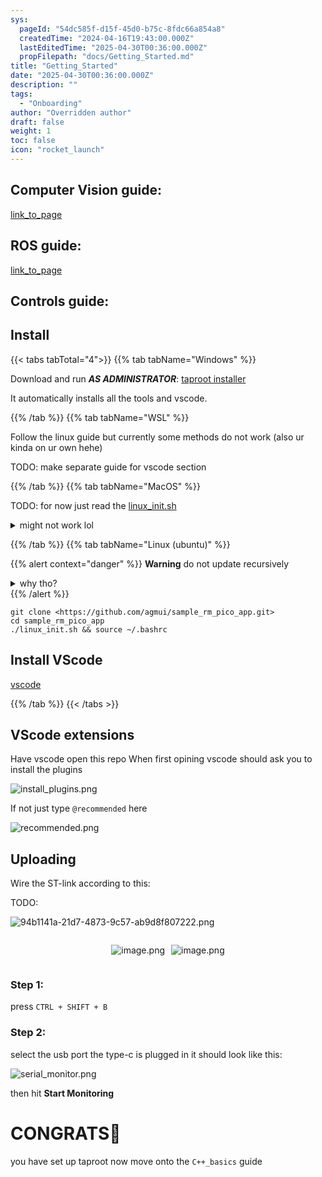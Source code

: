 ```yaml
---
sys:
  pageId: "54dc585f-d15f-45d0-b75c-8fdc66a854a8"
  createdTime: "2024-04-16T19:43:00.000Z"
  lastEditedTime: "2025-04-30T00:36:00.000Z"
  propFilepath: "docs/Getting_Started.md"
title: "Getting_Started"
date: "2025-04-30T00:36:00.000Z"
description: ""
tags:
  - "Onboarding"
author: "Overridden author"
draft: false
weight: 1
toc: false
icon: "rocket_launch"
---
```


## Computer Vision guide:

[link_to_page](86d45bc0-388b-4d26-8848-44f255f73d0e)

## ROS guide:

[link_to_page](3c76c1de-ec8f-46d6-8b0a-294005edc2d5)

## Controls guide:

## Install

{{< tabs tabTotal="4">}}
{{% tab tabName="Windows" %}}

Download and run _**AS ADMINISTRATOR**_: [taproot installer](https://github.com/Thornbots/TeachingFreshies/releases/tag/1.0)

It automatically installs all the tools and vscode.

{{% /tab %}}
{{% tab tabName="WSL" %}}

Follow the linux guide but currently some methods do not work (also ur kinda on ur own hehe)

TODO: make separate guide for vscode section

{{% /tab %}}
{{% tab tabName="MacOS" %}}

TODO: for now just read the [linux_init.sh](https://github.com/agmui/sample_rm_pico_app/blob/main/linux_init.sh)

<details>
<summary>might not work lol</summary>

`brew install libusb pkg-config`

Next install: [vscode](https://code.visualstudio.com/Download)

</details>

{{% /tab %}}
{{% tab tabName="Linux (ubuntu)" %}}

{{% alert context="danger" %}}
**Warning** do not update recursively
<details>
<summary>why tho?</summary>
There are some submodules that may go on for a while (like tinyusb) and I highly
recommend you don't need to get them.
If you want to see what submodules I update just look in `linux_init.sh`
</details>
{{% /alert %}}

```shell
git clone <https://github.com/agmui/sample_rm_pico_app.git>
cd sample_rm_pico_app
./linux_init.sh && source ~/.bashrc
```

## Install VScode

[vscode](https://code.visualstudio.com/Download)

{{% /tab %}}
{{< /tabs >}}

## VScode extensions

Have vscode open this repo
When first opining vscode should ask you to install the plugins

![install_plugins.png](https://prod-files-secure.s3.us-west-2.amazonaws.com/d518164a-d88e-44d1-a4ee-3adb3bd8bce0/89bd30f0-1825-4e77-867b-0a41ce370880/install_plugins.png?X-Amz-Algorithm=AWS4-HMAC-SHA256&X-Amz-Content-Sha256=UNSIGNED-PAYLOAD&X-Amz-Credential=ASIAZI2LB466STLWJSIC%2F20250615%2Fus-west-2%2Fs3%2Faws4_request&X-Amz-Date=20250615T041924Z&X-Amz-Expires=3600&X-Amz-Security-Token=IQoJb3JpZ2luX2VjEFQaCXVzLXdlc3QtMiJIMEYCIQDY9UP9J3tYhyWhvWdr28KCaIYfjHW%2Bejs8BBqE%2FJ8fAAIhAJ9k5eL0dwn25Z1%2FXPoFn9oNEEvF2yJDdwFXS6z5olM3Kv8DCD0QABoMNjM3NDIzMTgzODA1IgwluQXKW9bRqIKvImgq3APEITudKQ37bApPXLCaP0hZibW0ZFAwozsdahJxTe4I8Mqzjt%2BMgzDn2hvrRjbWvxcwW%2BTk3FqXGdIBG1gde2u6PbAHXeWhCPF50zOvesPMhfYVcG8QMa3Ez%2FG4JWsPbRa1O1pqpN4l8PgW%2BdiKw0kb5M3vjliWa0pJAVpOaxRMW2mxQfTuBa%2B8THyFqABqYnPbkkxEAiwTppLSTzQGKitdVfX9g0gNC0qknnrNhcp9VysHYoi%2FNKIc9oQdaEEq2M3F1SpvAz6NJIZEakSY3vR9Yx2zZxzCCfz9BiIhAvI46IL4nDmXYRUwVGw13trBZgyO2IN5JQK49cF0YeSIvWkOYelPApK8jNwK%2B8P7Ix%2Fnpi26OWgvK21hiF5Iydqq0iaVk5epjjFMB2GiBVjRyeZFPT9wgbjmO1CB8qzoKw5eJTeX%2F5OSzDJJ0O%2F4sMVbymxaNnflyB%2FdlCRnk90y81if8Qvm02Um1eEht3Suzo7G3GNONP9Ao%2BbHE%2F2RmBOciGyaXSR7JFX%2FXXfdHXUzLJUK9KDon3PxF3HqsJEbVUA8Fzhp4x0nKaytrw5LfdTGxptJFOyqgbMMTg1veo99JouAU2YGBYnNQrTWKeHAZmsV%2FAiH1ggp8pNVBWkUkDCL%2F7jCBjqkASOeWLKwlMTy71foQCVXcIKVzdw7mbd0R7HVEoJ7O2QWHelc%2Fzw90g38UVgnA4K92A3qRMizCvPYpAA4A1sM43KIK9Vb2FrxkvTgbTDZzBGZWBN9mJa3GKZ8%2ByACL69MGw3TiQ%2FDD815brW%2FMPngXoQvgZr%2B5LPTj68VgUFmnAN8UThnJfVemJK0sStXekgl%2BWDBaWSOHPQ4LMS6Y2dK2adV4PMH&X-Amz-Signature=9513eb6d8ea7291928031b3d7017329f2eceaddf21f72083bf1aebe6b95dd519&X-Amz-SignedHeaders=host&x-amz-checksum-mode=ENABLED&x-id=GetObject)

If not just type `@recommended` here  

![recommended.png](https://prod-files-secure.s3.us-west-2.amazonaws.com/d518164a-d88e-44d1-a4ee-3adb3bd8bce0/61e661e9-5d85-4dfc-be0d-8d2097a5e793/recommended.png?X-Amz-Algorithm=AWS4-HMAC-SHA256&X-Amz-Content-Sha256=UNSIGNED-PAYLOAD&X-Amz-Credential=ASIAZI2LB466STLWJSIC%2F20250615%2Fus-west-2%2Fs3%2Faws4_request&X-Amz-Date=20250615T041924Z&X-Amz-Expires=3600&X-Amz-Security-Token=IQoJb3JpZ2luX2VjEFQaCXVzLXdlc3QtMiJIMEYCIQDY9UP9J3tYhyWhvWdr28KCaIYfjHW%2Bejs8BBqE%2FJ8fAAIhAJ9k5eL0dwn25Z1%2FXPoFn9oNEEvF2yJDdwFXS6z5olM3Kv8DCD0QABoMNjM3NDIzMTgzODA1IgwluQXKW9bRqIKvImgq3APEITudKQ37bApPXLCaP0hZibW0ZFAwozsdahJxTe4I8Mqzjt%2BMgzDn2hvrRjbWvxcwW%2BTk3FqXGdIBG1gde2u6PbAHXeWhCPF50zOvesPMhfYVcG8QMa3Ez%2FG4JWsPbRa1O1pqpN4l8PgW%2BdiKw0kb5M3vjliWa0pJAVpOaxRMW2mxQfTuBa%2B8THyFqABqYnPbkkxEAiwTppLSTzQGKitdVfX9g0gNC0qknnrNhcp9VysHYoi%2FNKIc9oQdaEEq2M3F1SpvAz6NJIZEakSY3vR9Yx2zZxzCCfz9BiIhAvI46IL4nDmXYRUwVGw13trBZgyO2IN5JQK49cF0YeSIvWkOYelPApK8jNwK%2B8P7Ix%2Fnpi26OWgvK21hiF5Iydqq0iaVk5epjjFMB2GiBVjRyeZFPT9wgbjmO1CB8qzoKw5eJTeX%2F5OSzDJJ0O%2F4sMVbymxaNnflyB%2FdlCRnk90y81if8Qvm02Um1eEht3Suzo7G3GNONP9Ao%2BbHE%2F2RmBOciGyaXSR7JFX%2FXXfdHXUzLJUK9KDon3PxF3HqsJEbVUA8Fzhp4x0nKaytrw5LfdTGxptJFOyqgbMMTg1veo99JouAU2YGBYnNQrTWKeHAZmsV%2FAiH1ggp8pNVBWkUkDCL%2F7jCBjqkASOeWLKwlMTy71foQCVXcIKVzdw7mbd0R7HVEoJ7O2QWHelc%2Fzw90g38UVgnA4K92A3qRMizCvPYpAA4A1sM43KIK9Vb2FrxkvTgbTDZzBGZWBN9mJa3GKZ8%2ByACL69MGw3TiQ%2FDD815brW%2FMPngXoQvgZr%2B5LPTj68VgUFmnAN8UThnJfVemJK0sStXekgl%2BWDBaWSOHPQ4LMS6Y2dK2adV4PMH&X-Amz-Signature=9a27a5344171171a1ee3773940857c63ef5b5a19b1af90d5f20304016212988b&X-Amz-SignedHeaders=host&x-amz-checksum-mode=ENABLED&x-id=GetObject)

## Uploading

Wire the ST-link according to this:

TODO:

![94b1141a-21d7-4873-9c57-ab9d8f807222.png](https://prod-files-secure.s3.us-west-2.amazonaws.com/d518164a-d88e-44d1-a4ee-3adb3bd8bce0/e5fad17d-ab82-4300-9f4c-505ab4b1202c/94b1141a-21d7-4873-9c57-ab9d8f807222.png?X-Amz-Algorithm=AWS4-HMAC-SHA256&X-Amz-Content-Sha256=UNSIGNED-PAYLOAD&X-Amz-Credential=ASIAZI2LB466STLWJSIC%2F20250615%2Fus-west-2%2Fs3%2Faws4_request&X-Amz-Date=20250615T041924Z&X-Amz-Expires=3600&X-Amz-Security-Token=IQoJb3JpZ2luX2VjEFQaCXVzLXdlc3QtMiJIMEYCIQDY9UP9J3tYhyWhvWdr28KCaIYfjHW%2Bejs8BBqE%2FJ8fAAIhAJ9k5eL0dwn25Z1%2FXPoFn9oNEEvF2yJDdwFXS6z5olM3Kv8DCD0QABoMNjM3NDIzMTgzODA1IgwluQXKW9bRqIKvImgq3APEITudKQ37bApPXLCaP0hZibW0ZFAwozsdahJxTe4I8Mqzjt%2BMgzDn2hvrRjbWvxcwW%2BTk3FqXGdIBG1gde2u6PbAHXeWhCPF50zOvesPMhfYVcG8QMa3Ez%2FG4JWsPbRa1O1pqpN4l8PgW%2BdiKw0kb5M3vjliWa0pJAVpOaxRMW2mxQfTuBa%2B8THyFqABqYnPbkkxEAiwTppLSTzQGKitdVfX9g0gNC0qknnrNhcp9VysHYoi%2FNKIc9oQdaEEq2M3F1SpvAz6NJIZEakSY3vR9Yx2zZxzCCfz9BiIhAvI46IL4nDmXYRUwVGw13trBZgyO2IN5JQK49cF0YeSIvWkOYelPApK8jNwK%2B8P7Ix%2Fnpi26OWgvK21hiF5Iydqq0iaVk5epjjFMB2GiBVjRyeZFPT9wgbjmO1CB8qzoKw5eJTeX%2F5OSzDJJ0O%2F4sMVbymxaNnflyB%2FdlCRnk90y81if8Qvm02Um1eEht3Suzo7G3GNONP9Ao%2BbHE%2F2RmBOciGyaXSR7JFX%2FXXfdHXUzLJUK9KDon3PxF3HqsJEbVUA8Fzhp4x0nKaytrw5LfdTGxptJFOyqgbMMTg1veo99JouAU2YGBYnNQrTWKeHAZmsV%2FAiH1ggp8pNVBWkUkDCL%2F7jCBjqkASOeWLKwlMTy71foQCVXcIKVzdw7mbd0R7HVEoJ7O2QWHelc%2Fzw90g38UVgnA4K92A3qRMizCvPYpAA4A1sM43KIK9Vb2FrxkvTgbTDZzBGZWBN9mJa3GKZ8%2ByACL69MGw3TiQ%2FDD815brW%2FMPngXoQvgZr%2B5LPTj68VgUFmnAN8UThnJfVemJK0sStXekgl%2BWDBaWSOHPQ4LMS6Y2dK2adV4PMH&X-Amz-Signature=0df6bf84035a20477e3ca0dbec39a61e6f7e02e39e294b849d9c831de7e5858d&X-Amz-SignedHeaders=host&x-amz-checksum-mode=ENABLED&x-id=GetObject)

<div style="display: flex;flex-direction: row; column-gap:10px; max-width: 630px;justify-content: center;">
<div>

![image.png](https://prod-files-secure.s3.us-west-2.amazonaws.com/d518164a-d88e-44d1-a4ee-3adb3bd8bce0/210ecb78-1116-4d7b-b9b7-2292f66fa2c2/image.png?X-Amz-Algorithm=AWS4-HMAC-SHA256&X-Amz-Content-Sha256=UNSIGNED-PAYLOAD&X-Amz-Credential=ASIAZI2LB466WW3LGQCP%2F20250615%2Fus-west-2%2Fs3%2Faws4_request&X-Amz-Date=20250615T041926Z&X-Amz-Expires=3600&X-Amz-Security-Token=IQoJb3JpZ2luX2VjEFQaCXVzLXdlc3QtMiJHMEUCIQCBfH7DKGMUPXqmStwL2HQ05sA3KEERm9gHc07xxa1STAIgVerqUi4SdFFFokzjJA8855%2FGCq5FM9d9Txd0ZehtajQq%2FwMIPRAAGgw2Mzc0MjMxODM4MDUiDIqmpJJziR7mh5BY%2BircAwpRGjQJdZDZrGMxJa5YTfa7akIt3VCz9RDwo1pfJK6Sf4zHkpZTEiqXVkhm5g9AbMRs8JHsMKPHGWOci0TDVPQQ4bnhUQnpZx9XWLv2%2BZef%2BTIopyXEORX3OJQqXT%2BQ2%2F3HuuIUD%2FmkisDT0O6OTLzwcZAiecGZ2L9A95rYD4P7K3uOHi6QfmeFAsp%2FE9n3t%2B9a32YLMtVcT0Gi%2FOk9e5FNgsgoY3c%2Fvk5NpvbP00gkBl2VK7BiORCk9qgdCYNdA%2BOVs7VCpI%2BeOyNb4OtDVxaKybrZIOj%2B3TNG3KaX42TOG0i8rEqCF%2FzlJ%2F2cgZu0XjHG9bsVBlgJ%2FqzrZAf%2FY06CjicMOwFZY0c76f3oUQWoYuB4vHQxR7BdSnsIR9GCOeMFJbQ6kZJFb1H81CEdBWjrJWOEguOUpvmPfpR2jqBAPTVjEaH8qsbBOEvaahI7uZcIORF5TJ8nnQecgmvZtjAAiGu71H%2B3KUz47ZtSR%2FKBICimuBA1OpZitG6eHT8nDTcDIL7Mfv9rdoC%2BBvdO66jzMq75vXRKOUmNublmrxTXBF%2Bl4Td7jijtVBPohnCRhN6f85PjLGtNzUEYC8Ev22JLPE4SgCJQFWwKuwxULgtEjwwi0WEuOiGMgrpcMJP%2FuMIGOqUB950PxShqIXd4LthptHeQlgm%2FVgWGUE2jxeGYcizCIrF5Zg123sINibneCu4%2FQAZHNyL3wE9R25elvxIDCwkSoZzm2uBES3l2w7kJcXQJaTTTr%2Fvmrd4sahcYvtrFB3edUi8brbtaiXx2iiSdQW53uDSLBGREeHJV82Tzf%2BTfflvbgZQXQ40ybfevI6OW6IA6j9Yl8rqLb%2F%2BZpJp20DWJ39GpNCk8&X-Amz-Signature=fbaa63d49af1f3776180e22ef3e026e9904831f8daeee5234c281af405e8c79f&X-Amz-SignedHeaders=host&x-amz-checksum-mode=ENABLED&x-id=GetObject)

</div>
<div>

![image.png](https://prod-files-secure.s3.us-west-2.amazonaws.com/d518164a-d88e-44d1-a4ee-3adb3bd8bce0/33a0fd0f-8ca6-4a86-8e09-26e95ded1fff/image.png?X-Amz-Algorithm=AWS4-HMAC-SHA256&X-Amz-Content-Sha256=UNSIGNED-PAYLOAD&X-Amz-Credential=ASIAZI2LB466VU5VAUOR%2F20250615%2Fus-west-2%2Fs3%2Faws4_request&X-Amz-Date=20250615T041927Z&X-Amz-Expires=3600&X-Amz-Security-Token=IQoJb3JpZ2luX2VjEFQaCXVzLXdlc3QtMiJIMEYCIQCbwpJhxKKopXxIBMI%2FLFGZDiegxu6DgwosVp8x6qxs1QIhAK4KdpioA0npVYjwnbh7Y%2FpjLu0B%2B%2BVyowtXR%2F9wwbS2Kv8DCD0QABoMNjM3NDIzMTgzODA1IgyYjqc76JEPcV7lzR8q3AO0jZWwcddZxJudFrD7bllVBX7QZiT6pxEqWTmjVPLY3Sudfa0aZa%2B32Z3xSbXPo%2FcMLiKyvZ676x%2Be1Mv%2BVwh4xCSHn6AxYyT8swSVoo%2B6yKDjIR%2FUyxAPhSLe7iGkbIyRCB8chKAnkeliFg%2B759Neq263mCxHzGdTBk0wvdTtDI9t1Y5%2Brn7gUS9gkfL%2FXxHVgryiFDPCbiwt70mbHbsLNGyCPE9w%2BMZ%2FuBic3R8kkOCITEgO%2BxUqzeSmRBHuLL5JzFa6E5uOtIOeL4hFYOwgiLvwlNaSl5Dex81dpxLv8fxMMwJVuxVNeuLtWtk6%2BiD6tIDZQlo4%2BkcistrCiSqXiMZZX1igY465nnti%2FrncLAWP6259%2BBli9vw7qyq86cjscOrbf6hFdLnps8wBFQCgL%2FFYxGmc6qVnumPR9nUAOjvBlknwnMKax3PWgHsfAGuVR%2BGOa2ScrJ5hHQ2E%2FKNpimO5p%2FcVuGdbdoyOx8fp9fQxru9gJqNbgmQ893dLv20eyJhfP6lM0%2B1zHWXo5QEEa1LD%2FiHgXRA4YEVDItBhvSoDWTnbAXMGXhFeF73yCqi%2FbqzQj6yjqMeoec%2Fw0HkiOIHLtocKF46lKw8cwk%2FEbbIF0jHsJsrEJcr7WTDvjrnCBjqkAZrSYu55CyB%2FLqYdALB1INfPMxY%2FOskX2ATPkhy7O4VeFeosDkK7lYGp89yaa2p3rVp3RFUDzGpi8AHg2mQ61IxBevqqXGCoDqVIc1p%2B8X%2F9NpfF23Uzsg3u7ukPK9bpEE1pcLDa9SsiB%2FlpvVe8N1eloz3hBnGtIEuwnxQAtjN2emeXsKdYEYof0mNeYxyRgFe%2F1zm%2FGzEPXv7uQXJOCrcqEgt4&X-Amz-Signature=7910812f9d5f718b83f8a6775a8840b3b47f3aad03b61fd83d4dc6d21a29939a&X-Amz-SignedHeaders=host&x-amz-checksum-mode=ENABLED&x-id=GetObject)

</div>
</div>

### Step 1:

press `CTRL + SHIFT + B`

### Step 2:

select the usb port the type-c is plugged in it should look like this:

![serial_monitor.png](https://prod-files-secure.s3.us-west-2.amazonaws.com/d518164a-d88e-44d1-a4ee-3adb3bd8bce0/f03f4774-05d4-4393-b6a0-d5efb6d315ab/serial_monitor.png?X-Amz-Algorithm=AWS4-HMAC-SHA256&X-Amz-Content-Sha256=UNSIGNED-PAYLOAD&X-Amz-Credential=ASIAZI2LB466STLWJSIC%2F20250615%2Fus-west-2%2Fs3%2Faws4_request&X-Amz-Date=20250615T041924Z&X-Amz-Expires=3600&X-Amz-Security-Token=IQoJb3JpZ2luX2VjEFQaCXVzLXdlc3QtMiJIMEYCIQDY9UP9J3tYhyWhvWdr28KCaIYfjHW%2Bejs8BBqE%2FJ8fAAIhAJ9k5eL0dwn25Z1%2FXPoFn9oNEEvF2yJDdwFXS6z5olM3Kv8DCD0QABoMNjM3NDIzMTgzODA1IgwluQXKW9bRqIKvImgq3APEITudKQ37bApPXLCaP0hZibW0ZFAwozsdahJxTe4I8Mqzjt%2BMgzDn2hvrRjbWvxcwW%2BTk3FqXGdIBG1gde2u6PbAHXeWhCPF50zOvesPMhfYVcG8QMa3Ez%2FG4JWsPbRa1O1pqpN4l8PgW%2BdiKw0kb5M3vjliWa0pJAVpOaxRMW2mxQfTuBa%2B8THyFqABqYnPbkkxEAiwTppLSTzQGKitdVfX9g0gNC0qknnrNhcp9VysHYoi%2FNKIc9oQdaEEq2M3F1SpvAz6NJIZEakSY3vR9Yx2zZxzCCfz9BiIhAvI46IL4nDmXYRUwVGw13trBZgyO2IN5JQK49cF0YeSIvWkOYelPApK8jNwK%2B8P7Ix%2Fnpi26OWgvK21hiF5Iydqq0iaVk5epjjFMB2GiBVjRyeZFPT9wgbjmO1CB8qzoKw5eJTeX%2F5OSzDJJ0O%2F4sMVbymxaNnflyB%2FdlCRnk90y81if8Qvm02Um1eEht3Suzo7G3GNONP9Ao%2BbHE%2F2RmBOciGyaXSR7JFX%2FXXfdHXUzLJUK9KDon3PxF3HqsJEbVUA8Fzhp4x0nKaytrw5LfdTGxptJFOyqgbMMTg1veo99JouAU2YGBYnNQrTWKeHAZmsV%2FAiH1ggp8pNVBWkUkDCL%2F7jCBjqkASOeWLKwlMTy71foQCVXcIKVzdw7mbd0R7HVEoJ7O2QWHelc%2Fzw90g38UVgnA4K92A3qRMizCvPYpAA4A1sM43KIK9Vb2FrxkvTgbTDZzBGZWBN9mJa3GKZ8%2ByACL69MGw3TiQ%2FDD815brW%2FMPngXoQvgZr%2B5LPTj68VgUFmnAN8UThnJfVemJK0sStXekgl%2BWDBaWSOHPQ4LMS6Y2dK2adV4PMH&X-Amz-Signature=5ddad81f58d995105b5f5f2c4e1ee9c121cce12a8dd2f7580e2a8df245f90995&X-Amz-SignedHeaders=host&x-amz-checksum-mode=ENABLED&x-id=GetObject)

then hit **Start Monitoring**

# CONGRATS🎉

you have set up taproot now move onto the `C++_basics` guide
